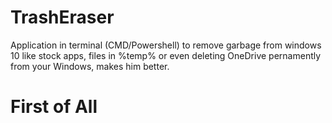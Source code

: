 # TrashEraser
Application in terminal (CMD/Powershell) to remove garbage from windows 10 like stock apps, files in %temp% or even deleting OneDrive pernamently from your Windows, makes him better.


# First of All

